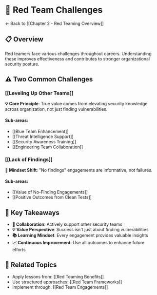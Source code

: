 # 🚨 Red Team Challenges

← Back to [[Chapter 2 - Red Teaming Overview]]

## 📋 Overview
Red teamers face various challenges throughout careers. Understanding these improves effectiveness and contributes to stronger organizational security posture.

## ⚠️ Two Common Challenges

### [[Leveling Up Other Teams]]
**💡 Core Principle**: True value comes from elevating security knowledge across organization, not just finding vulnerabilities.

#### Sub-areas:
- [[Blue Team Enhancement]]
- [[Threat Intelligence Support]]
- [[Security Awareness Training]]
- [[Engineering Team Collaboration]]

### [[Lack of Findings]]
**🔄 Mindset Shift**: "No findings" engagements are informative, not failures.

#### Sub-areas:
- [[Value of No-Finding Engagements]]
- [[Positive Outcomes from Clean Tests]]

## 🔑 Key Takeaways
- **🤝 Collaboration**: Actively support other security teams
- **💡 Value Perspective**: Success isn't just about finding vulnerabilities
- **📚 Learning Mindset**: Every engagement provides valuable insights
- **📈 Continuous Improvement**: Use all outcomes to enhance future efforts

## 🔗 Related Topics

- Apply lessons from: [[Red Teaming Benefits]]
- Use structured approaches: [[Red Team Frameworks]]
- Implement through: [[Red Team Engagements]]
